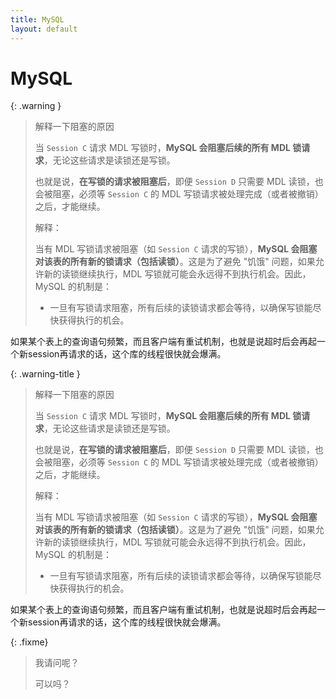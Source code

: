 ```yaml
---
title: MySQL
layout: default
---
```


# MySQL







{: .warning }
> 解释一下阻塞的原因
>
> 当 `Session C` 请求 MDL 写锁时，**MySQL 会阻塞后续的所有 MDL 锁请求**，无论这些请求是读锁还是写锁。
>
> 也就是说，**在写锁的请求被阻塞后**，即便 `Session D` 只需要 MDL 读锁，也会被阻塞，必须等 `Session C` 的 MDL 写锁请求被处理完成（或者被撤销）之后，才能继续。
>
> 解释：
>
> 当有 MDL 写锁请求被阻塞（如 `Session C` 请求的写锁），**MySQL 会阻塞对该表的所有新的锁请求（包括读锁）**。这是为了避免 "饥饿" 问题，如果允许新的读锁继续执行，MDL 写锁就可能会永远得不到执行机会。因此，MySQL 的机制是：
>
> - 一旦有写锁请求阻塞，所有后续的读锁请求都会等待，以确保写锁能尽快获得执行的机会。

如果某个表上的查询语句频繁，而且客户端有重试机制，也就是说超时后会再起一个新session再请求的话，这个库的线程很快就会爆满。





{: .warning-title }

> 解释一下阻塞的原因
>
> 当 `Session C` 请求 MDL 写锁时，**MySQL 会阻塞后续的所有 MDL 锁请求**，无论这些请求是读锁还是写锁。
>
> 也就是说，**在写锁的请求被阻塞后**，即便 `Session D` 只需要 MDL 读锁，也会被阻塞，必须等 `Session C` 的 MDL 写锁请求被处理完成（或者被撤销）之后，才能继续。
>
> 解释：
>
> 当有 MDL 写锁请求被阻塞（如 `Session C` 请求的写锁），**MySQL 会阻塞对该表的所有新的锁请求（包括读锁）**。这是为了避免 "饥饿" 问题，如果允许新的读锁继续执行，MDL 写锁就可能会永远得不到执行机会。因此，MySQL 的机制是：
>
> - 一旦有写锁请求阻塞，所有后续的读锁请求都会等待，以确保写锁能尽快获得执行的机会。

如果某个表上的查询语句频繁，而且客户端有重试机制，也就是说超时后会再起一个新session再请求的话，这个库的线程很快就会爆满。



{: .fixme}

> 我请问呢？
>
> 可以吗？

